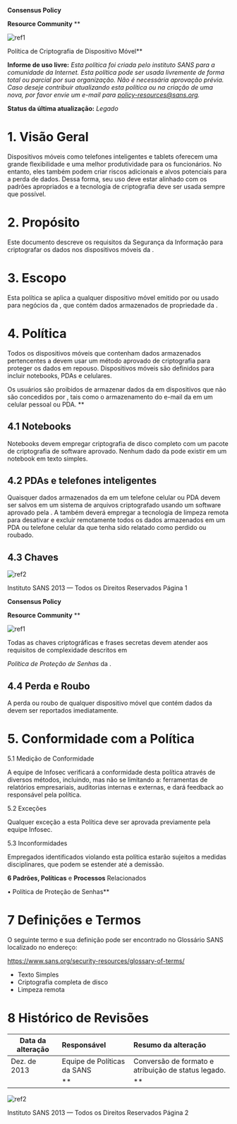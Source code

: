 ﻿

**Consensus Policy** 

**Resource Community**
**

![ref1]



Política de Criptografia de Dispositivo Móvel** 

**Informe de uso livre:** *Esta política foi criada pelo instituto SANS para a comunidade da Internet. Esta política pode ser usada livremente de forma total ou parcial por sua organização. Não é necessária aprovação prévia. Caso deseje contribuir atualizando esta política ou na criação de uma nova, por favor envie um e-mail para policy-resources@sans.org.* 

**Status da última atualização:** *Legado* 
# **1. Visão Geral** 
Dispositivos móveis como telefones inteligentes e tablets oferecem uma grande flexibilidade e uma melhor produtividade para os funcionários.  No entanto, eles também podem criar riscos adicionais e alvos potenciais para a perda de dados.  Dessa forma, seu uso deve estar alinhado com os padrões apropriados e a tecnologia de criptografia deve ser usada sempre que possível.  
# **2. Propósito** 
Este documento descreve os requisitos da Segurança da Informação para criptografar os dados nos dispositivos móveis da <Nome da Empresa>. 


# **3. Escopo** 
Esta política se aplica a qualquer dispositivo móvel emitido por <Nome da Empresa> ou usado para negócios da <Nome da Empresa>, que contém dados armazenados de propriedade da <Nome da Empresa>. 


# **4. Política** 
Todos os dispositivos móveis que contenham dados armazenados pertencentes a <Nome da Empresa> devem usar um método aprovado de criptografia para proteger os dados em repouso.  Dispositivos móveis são definidos para incluir notebooks, PDAs e celulares. 



Os usuários são proibidos de armazenar dados da <Nome da Empresa> em dispositivos que não são concedidos por <Nome da Empresa>, tais como o armazenamento do e-mail da <Nome da Empresa> em um celular pessoal ou PDA. 
**

## **4.1 Notebooks** 
Notebooks devem empregar criptografia de disco completo com um pacote de criptografia de software aprovado.  Nenhum dado da <Nome da Empresa> pode existir em um notebook em texto simples. 


## **4.2 PDAs e telefones inteligentes**
Quaisquer dados armazenados da <Nome da Empresa> em um telefone celular ou PDA devem ser salvos em um sistema de arquivos criptografado usando um software aprovado pela <Nome da Empresa>.  A <Nome da Empresa> também deverá empregar a tecnologia de limpeza remota para desativar e excluir remotamente todos os dados armazenados em um PDA ou telefone celular da <Nome da Empresa> que tenha sido relatado como perdido ou roubado. 


## **4.3 Chaves** 
![ref2]

Instituto SANS 2013 — Todos os Direitos Reservados 	Página 1 



**Consensus Policy** 

**Resource Community**
**


![ref1]



Todas as chaves criptográficas e frases secretas devem atender aos requisitos de complexidade descritos em 

*Política de Proteção de Senhas* da <Nome da Empresa>. 


## **4.4 Perda e Roubo** 
A perda ou roubo de qualquer dispositivo móvel que contém dados da <Nome da Empresa> devem ser reportados imediatamente.   


# **5. Conformidade com a Política** 
5\.1 Medição de Conformidade 

A equipe de Infosec verificará a conformidade desta política através de diversos métodos, incluindo, mas não se limitando a: ferramentas de relatórios empresariais, auditorias internas e externas, e dará feedback ao responsável pela política.  

5\.2 Exceções 

Qualquer exceção a esta Política deve ser aprovada previamente pela equipe Infosec.  

5\.3 Inconformidades 

Empregados identificados violando esta política estarão sujeitos a medidas disciplinares, que podem se estender até a demissão.  

**6 Padrões, Políticas** e **Processos** Relacionados

• Política de Proteção de Senhas** 
# **7 Definições e Termos** 
O seguinte termo e sua definição pode ser encontrado no Glossário SANS localizado no endereço: 

https://www.sans.org/security-resources/glossary-of-terms/ 

- Texto Simples 
- Criptografia completa de disco 
- Limpeza remota 
# **8 Histórico de Revisões** 

|**Data da alteração** |**Responsável** |**Resumo da alteração** |
| - | :- | :- |
|Dez. de 2013 |Equipe de Políticas da SANS |Conversão de formato e atribuição de status legado. |
| |** |** |



![ref2]

Instituto SANS 2013 — Todos os Direitos Reservados 	Página 2 

[ref1]: Aspose.Words.14e4d75e-70b1-4982-9076-f3df36401827.001.png
[ref2]: Aspose.Words.14e4d75e-70b1-4982-9076-f3df36401827.002.png
